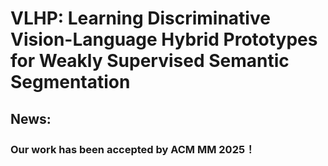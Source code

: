 # VLHP: Learning Discriminative Vision-Language Hybrid Prototypes for Weakly Supervised Semantic Segmentation
## News:
### Our work has been accepted by ACM MM 2025！
